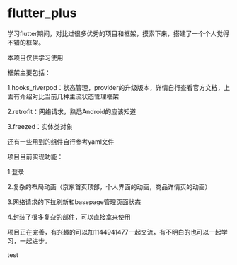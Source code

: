 # flutter_plus
学习flutter期间，对比过很多优秀的项目和框架，摸索下来，搭建了一个个人觉得不错的框架。


本项目仅供学习使用


框架主要包括：

1.hooks_riverpod：状态管理，provider的升级版本，详情自行查看官方文档，上面有介绍对比当前几种主流状态管理框架

2.retrofit：网络请求，熟悉Android的应该知道

3.freezed：实体类对象

还有一些用到的组件自行参考yaml文件


项目目前实现功能：

1.登录

2.复杂的布局动画（京东首页顶部，个人界面的动画，商品详情页的动画）

3.网络请求的下拉刷新和basepage管理页面状态

4.封装了很多复杂的部件，可以直接拿来使用

项目正在完善，有兴趣的可以加1144941477一起交流，有不明白的也可以一起学习，一起进步。



test

